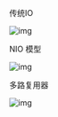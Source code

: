 传统IO

![img](D:\整理\20200429105932_670.png)





NIO 模型

![img](D:\整理\20200429105939_964.png)



多路复用器

![img](D:\整理\20200429105946_988.png)





